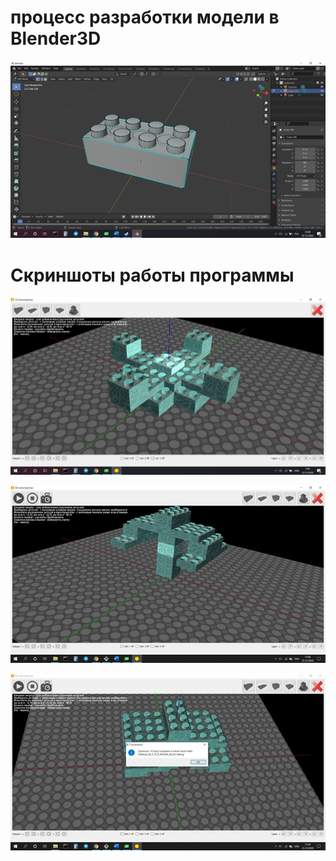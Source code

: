 # процесс разработки модели в Blender3D

![1](screenshots/blender.png)

# Скриншоты работы программы

![2](screenshots/1.jpg)

![3](screenshots/2.jpg)

![4](screenshots/3.jpg)